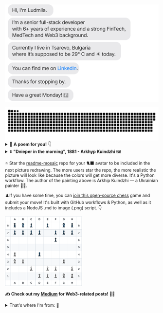[![](https://raw.githubusercontent.com/milaabl/milaabl/main/chat.svg)](https://www.linkedin.com/in/ludmila-a-dev/)

<!-- https://github.com/milaabl/milaabl/assets/86361434/c35b0e6f-acf0-435e-920d-b90faa4788ad -->

<img alt="Snake eating my contributions for breakfast🧉" src="https://raw.githubusercontent.com/milaabl/milaabl-readme/preview/github-contribution-grid-snake.svg" />

<details>
  <summary>🎁 <strong>A poem for you!</strong> 👇 </summary>

<!-- Start poem -->
# 💮 To A Friend Who Sent Me Some Roses by *John Keats*

<p>
    As late I rambled in the happy fields,<br/>What time the skylark shakes the tremulous dew<br/>From his lush clover covert;—when anew<br/>Adventurous knights take up their dinted shields;<br/>I saw the sweetest flower wild nature yields,<br/>A fresh-blown musk-rose; 'twas the first that threw<br/>Its sweets upon the summer: graceful it grew<br/>As is the wand that Queen Titania wields.<br/>And, as I feasted on its fragrancy,<br/>I thought the garden-rose it far excelled;<br/>But when, O Wells! thy roses came to me,<br/>My sense with their deliciousness was spelled:<br/>Soft voices had they, that with tender plea<br/>Whispered of peace, and truth, and friendliness unquelled.
</p>

***
<!-- End poem -->
</details>

<details>
<summary>
  ⬇️ <strong>"Dnieper in the morning", 1881 - Arkhyp Kuindzhi</strong> 🖼️
</summary>

<img width="49%" src="https://raw.githubusercontent.com/milaabl/readme-mosaic/main/data/input.jpg" alt="Original picture"/>
<img width="49%" src="https://raw.githubusercontent.com/milaabl/readme-mosaic/main/data/output.jpg" alt="Output picture"/>
<img width="70%" src="https://raw.githubusercontent.com/milaabl/readme-mosaic/main/data/output.gif" alt="Output GIF"/>
</details>

⭐ Star the [readme-mosaic](https://github.com/milaabl/readme-mosaic) repo for your 🐈‍⬛ avatar to be included in the next picture redrawing. The more users star the repo, the more realistic the picture will look like because the colors will get more diverse. It's a Python workflow. The author of the painting above is Arkhip Kuindzhi — a Ukrainian painter 💙💛.

♟️If you have some time, you can [join this open-source chess](https://github.com/milaabl/readme-chess) game and submit your move! It's built with GitHub workflows & Python, as well as it includes a NodeJS .md to image (.png) script. 👇

<a href="https://github.com/milaabl/readme-chess/blob/master/README.md"><img src="https://raw.githubusercontent.com/milaabl/readme-chess/master/chess.png" alt="README chess dynamic game preview" width="50%" /></a>

<strong>✍️ Check out my <a href="https://medium.com/@milaabl2405">Medium</a> for Web3-related posts! 🐼🎍</strong>

<details>
  <summary>That's where I'm from: 🐑</summary>

  <img alt="West Ukrainian village" width="70%" src="https://github.com/milaabl/milaabl/assets/86361434/75269a38-ecaf-4cf8-920b-6aa7fd89cf8e" />

</details>
